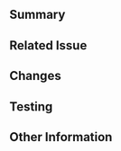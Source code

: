 ## Summary
<!-- Briefly describe the changes and the purpose of the PR. -->

## Related Issue
<!-- Mention the related issue number if applicable. -->

## Changes
<!-- List the main changes made in this PR. -->

## Testing
<!-- Briefly describe the testing steps or results. -->

## Other Information
<!-- Add any other relevant information for the reviewer. -->